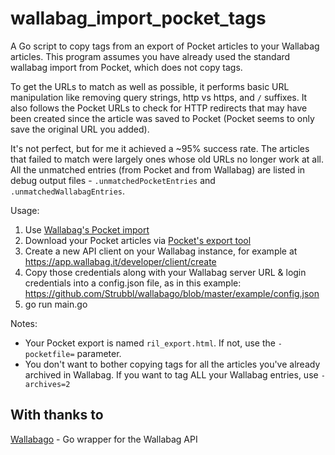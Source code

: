 # wallabag_import_pocket_tags

A Go script to copy tags from an export of Pocket articles to your Wallabag articles. This program assumes you have already used the standard wallabag import from Pocket, which does not copy tags.

To get the URLs to match as well as possible, it performs basic URL manipulation like removing query strings, http vs https, and `/` suffixes. It also follows the Pocket URLs to check for HTTP redirects that may have been created since the article was saved to Pocket (Pocket seems to only save the original URL you added).

It's not perfect, but for me it achieved a ~95% success rate. The articles that failed to match were largely ones whose old URLs no longer work at all. All the unmatched entries (from Pocket and from Wallabag) are listed in debug output files - `.unmatchedPocketEntries` and `.unmatchedWallabagEntries`.

Usage:
1. Use [Wallabag's Pocket import](https://doc.wallabag.org/en/user/import/pocket)
2. Download your Pocket articles via [Pocket's export tool](https://getpocket.com/export)
3. Create a new API client on your Wallabag instance, for example at https://app.wallabag.it/developer/client/create
4. Copy those credentials along with your Wallabag server URL & login credentials into a config.json file, as in this example: https://github.com/Strubbl/wallabago/blob/master/example/config.json
5. go run main.go

Notes:
- Your Pocket export is named `ril_export.html`. If not, use the `-pocketfile=` parameter.
- You don't want to bother copying tags for all the articles you've already archived in Wallabag. If you want to tag ALL your Wallabag entries, use `-archives=2`

## With thanks to

[Wallabago](https://github.com/Strubbl/wallabago) - Go wrapper for the Wallabag API
